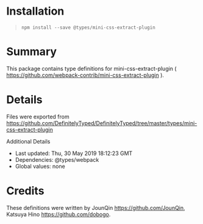 # Installation
> `npm install --save @types/mini-css-extract-plugin`

# Summary
This package contains type definitions for mini-css-extract-plugin ( https://github.com/webpack-contrib/mini-css-extract-plugin ).

# Details
Files were exported from https://github.com/DefinitelyTyped/DefinitelyTyped/tree/master/types/mini-css-extract-plugin

Additional Details
 * Last updated: Thu, 30 May 2019 18:12:23 GMT
 * Dependencies: @types/webpack
 * Global values: none

# Credits
These definitions were written by JounQin <https://github.com/JounQin>, Katsuya Hino <https://github.com/dobogo>.
